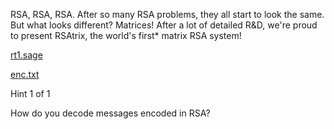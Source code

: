 RSA, RSA, RSA. After so many RSA problems, they all start to look the same. But what looks different? Matrices! After a lot of detailed R&D, we're proud to present RSAtrix, the world's first* matrix RSA system!

[rt1.sage](https://objects.bcactf.com/bcactf2/rsatrix-1/rt1.sage)

[enc.txt](https://objects.bcactf.com/bcactf2/rsatrix-1/enc.txt)

Hint 1 of 1

How do you decode messages encoded in RSA?